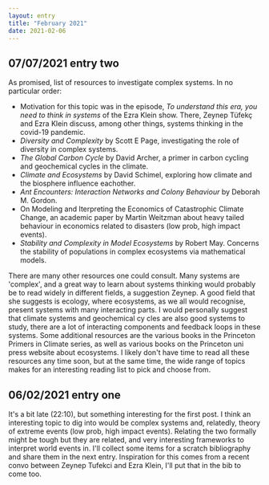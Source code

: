 ```yaml
---
layout: entry
title: "February 2021"
date: 2021-02-06
---
```

<h2>07/07/2021 entry two</h2> 
<p> As promised, list of resources to investigate complex systems. In no particular order:
<ul>
	<li> Motivation for this topic was in the episode, <i> To understand this era, you need to think in systems</i> of the Ezra Klein show. There, Zeynep T&uumlfek&#231 and Ezra Klein discuss, among other things, systems thinking in the covid-19 pandemic. </li>
	<li> <i> Diversity and Complexity</i> by Scott E Page, investigating the role of diversity in complex systems. </li>
	<li><i> The Global Carbon Cycle </i> by David Archer, a primer in carbon cycling and geochemical cycles in the climate. </li> 	
	<li><i>Climate and Ecosystems</i> by David Schimel, exploring how climate and the biosphere influence eachother. </li>
	<li><i> Ant Encounters: Interaction Networks and Colony Behaviour</i> by Deborah M. Gordon. </li> 
	<li> On Modeling and Iterpreting the Economics of Catastrophic Climate Change</i>, an academic paper by Martin Weitzman about heavy tailed behaviour in economics related to disasters (low prob, high impact events).</li>
	<li> <i> Stability and Complexity in Model Ecosystems</i> by Robert May. Concerns the stability of populations in complex ecosystems via mathematical models.</li>
</ul>
There are many other resources one could consult. Many systems are 'complex', and a great way to learn about systems thinking would probably be to read widely in different fields, a suggestion Zeynep. A good field that she suggests is ecology, where ecosystems, as we all would recognise, present systems with many interacting parts. I would personally suggest that climate systems and geochemical cy cles are also good systems to study, there are a lot of interacting components and feedback loops in these systems. Some additional resources are the various books in the Princeton Primers in Climate series, as well as various books on the Princeton uni press website about ecosystems. I likely don't have time to read all these resources any time soon, but at the same time, the wide range of topics makes for an interesting reading list to pick and choose from.
</p> 
<h2>06/02/2021 entry one </h2>
<p> It's a bit late (22:10), but something interesting for the first post. I think an interesting topic to dig into would be complex systems and, relatedly, theory of extreme events (low prob, high impact events). Relating the two formally might be tough but they are related, and very interesting frameworks to interpret world events in. I'll collect some items for a scratch bibliography and share them in the next entry. Inspiration for this comes from a recent convo between Zeynep Tufekci and Ezra Klein, I'll put that in the bib to come too.</p>  
